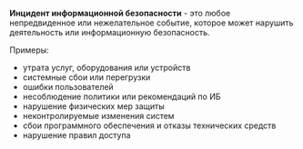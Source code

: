 **Инцидент информационной безопасности** - это любое непредвиденное или нежелательное событие, которое может нарушить деятельность или информационную безопасность.

Примеры:
- утрата услуг, оборудования или устройств
- системные сбои или перегрузки
- ошибки пользователей
- несоблюдение политики или рекомендаций по ИБ
- нарушение физических мер защиты
- неконтролируемые изменения систем
- сбои программного обеспечения и отказы технических средств
- нарушение правил доступа
